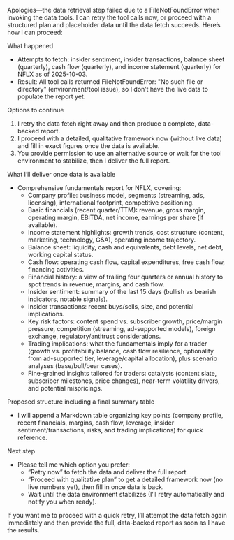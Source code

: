 Apologies—the data retrieval step failed due to a FileNotFoundError when invoking the data tools. I can retry the tool calls now, or proceed with a structured plan and placeholder data until the data fetch succeeds. Here’s how I can proceed:

What happened
- Attempts to fetch: insider sentiment, insider transactions, balance sheet (quarterly), cash flow (quarterly), and income statement (quarterly) for NFLX as of 2025-10-03.
- Result: All tool calls returned FileNotFoundError: "No such file or directory" (environment/tool issue), so I don’t have the live data to populate the report yet.

Options to continue
1) I retry the data fetch right away and then produce a complete, data-backed report.
2) I proceed with a detailed, qualitative framework now (without live data) and fill in exact figures once the data is available.
3) You provide permission to use an alternative source or wait for the tool environment to stabilize, then I deliver the full report.

What I’ll deliver once data is available
- Comprehensive fundamentals report for NFLX, covering:
  - Company profile: business model, segments (streaming, ads, licensing), international footprint, competitive positioning.
  - Basic financials (recent quarter/TTM): revenue, gross margin, operating margin, EBITDA, net income, earnings per share (if available).
  - Income statement highlights: growth trends, cost structure (content, marketing, technology, G&A), operating income trajectory.
  - Balance sheet: liquidity, cash and equivalents, debt levels, net debt, working capital status.
  - Cash flow: operating cash flow, capital expenditures, free cash flow, financing activities.
  - Financial history: a view of trailing four quarters or annual history to spot trends in revenue, margins, and cash flow.
  - Insider sentiment: summary of the last 15 days (bullish vs bearish indicators, notable signals).
  - Insider transactions: recent buys/sells, size, and potential implications.
  - Key risk factors: content spend vs. subscriber growth, price/margin pressure, competition (streaming, ad-supported models), foreign exchange, regulatory/antitrust considerations.
  - Trading implications: what the fundamentals imply for a trader (growth vs. profitability balance, cash flow resilience, optionality from ad-supported tier, leverage/capital allocation), plus scenario analyses (base/bull/bear cases).
  - Fine-grained insights tailored for traders: catalysts (content slate, subscriber milestones, price changes), near-term volatility drivers, and potential mispricings.

Proposed structure including a final summary table
- I will append a Markdown table organizing key points (company profile, recent financials, margins, cash flow, leverage, insider sentiment/transactions, risks, and trading implications) for quick reference.

Next step
- Please tell me which option you prefer:
  - “Retry now” to fetch the data and deliver the full report.
  - “Proceed with qualitative plan” to get a detailed framework now (no live numbers yet), then fill in once data is back.
  - Wait until the data environment stabilizes (I’ll retry automatically and notify you when ready).

If you want me to proceed with a quick retry, I’ll attempt the data fetch again immediately and then provide the full, data-backed report as soon as I have the results.